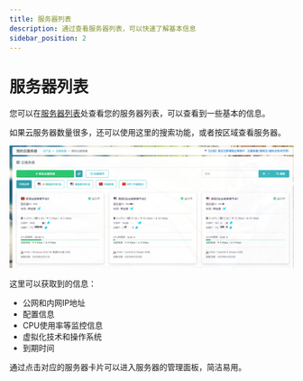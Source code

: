 ```yaml
---
title: 服务器列表
description: 通过查看服务器列表，可以快速了解基本信息
sidebar_position: 2
---
```



# 服务器列表

您可以在[服务器列表](./)处查看您的服务器列表，可以查看到一些基本的信息。

如果云服务器数量很多，还可以使用这里的搜索功能，或者按区域查看服务器。

![image-20230117135659611@50](./assets/image-20230117135659611.png)

这里可以获取到的信息：

- 公网和内网IP地址
- 配置信息
- CPU使用率等监控信息
- 虚拟化技术和操作系统
- 到期时间

通过点击对应的服务器卡片可以进入服务器的管理面板，简洁易用。



[服务器列表]: https://app.rainyun.com/apps/rcs/list
